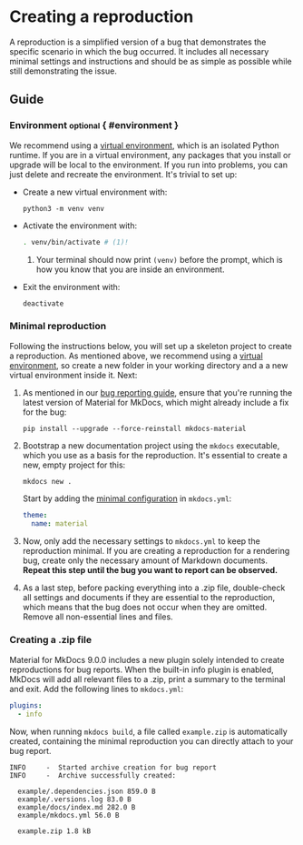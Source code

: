 # Creating a reproduction

A reproduction is a simplified version of a bug that demonstrates the specific 
scenario in which the bug occurred. It includes all necessary minimal settings 
and instructions and should be as simple as possible while still demonstrating 
the issue.

## Guide

### Environment <small>optional</small> { #environment }

We recommend using a [virtual environment], which is an isolated Python runtime.
If you are in a virtual environment, any packages that you install or upgrade
will be local to the environment. If you run into problems, you can
just delete and recreate the environment. It's trivial to set up:

-   Create a new virtual environment with:

    ```
    python3 -m venv venv
    ```

-   Activate the environment with:

    ``` sh
    . venv/bin/activate # (1)!
    ```

    1.  Your terminal should now print `(venv)` before the prompt, which is
        how you know that you are inside an environment.

-   Exit the environment with:

    ```
    deactivate
    ```

  [virtual environment]: https://realpython.com/what-is-pip/#using-pip-in-a-python-virtual-environment

### Minimal reproduction

Following the instructions below, you will set up a skeleton project to create
a reproduction. As mentioned above, we recommend using a [virtual environment],
so create a new folder in your working directory and a a new virtual environment
inside it. Next:

1.  As mentioned in our [bug reporting guide], ensure that you're running the
    latest version of Material for MkDocs, which might already include a fix for
    the bug:

    ```
    pip install --upgrade --force-reinstall mkdocs-material
    ```

2.  Bootstrap a new documentation project using the `mkdocs` executable,
    which you use as a basis for the reproduction. It's essential to create a
    new, empty project for this:

    ```
    mkdocs new .
    ```

    Start by adding the [minimal configuration] in `mkdocs.yml`:

    ``` yaml
    theme:
      name: material
    ```

3.  Now, only add the necessary settings to `mkdocs.yml` to keep the
    reproduction minimal. If you are creating a reproduction for a rendering
    bug, create only the necessary amount of Markdown documents. __Repeat this
    step until the bug you want to report can be observed.__

4.  As a last step, before packing everything into a .zip file, double-check
    all settings and documents if they are essential to the reproduction, which
    means that the bug does not occur when they are omitted. Remove all
    non-essential lines and files.

  [bug reporting guide]: index.md#upgrade-to-latest-version
  [minimal configuration]: ../../creating-your-site/#minimal-configuration

### Creating a .zip file

Material for MkDocs 9.0.0 includes a new plugin solely intended to create
reproductions for bug reports. When the built-in info plugin is enabled, MkDocs
will add all relevant files to a .zip, print a summary to the terminal and
exit. Add the following lines to `mkdocs.yml`:

``` yaml
plugins:
  - info
```

Now, when running `mkdocs build`, a file called `example.zip` is automatically
created, containing the minimal reproduction you can directly attach to your bug
report.

```
INFO     -  Started archive creation for bug report
INFO     -  Archive successfully created:

  example/.dependencies.json 859.0 B
  example/.versions.log 83.0 B
  example/docs/index.md 282.0 B
  example/mkdocs.yml 56.0 B

  example.zip 1.8 kB
```
